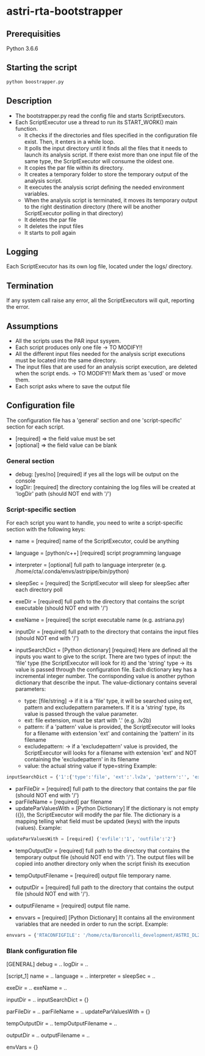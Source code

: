 # astri-rta-bootstrapper

## Prerequisities
Python 3.6.6

## Starting the script
```bash
python boostrapper.py
```
## Description
* The bootstrapper.py read the config file and starts ScriptExecutors.
* Each ScriptExecutor use a thread to run its START_WORK() main function.
  * It checks if the directories and files specified in the configuration file exist. Then, it enters in a while loop.
  * It polls the input directory until it finds all the files that it needs to launch its analysis script. If there exist more than one input file of the same type, the ScriptExecutor will consume the oldest one.
  * It copies the par file within its directory.
  * It creates a temporary folder to store the temporary output of the analysis script.
  * It executes the analysis script defining the needed environment variables.
  * When the analysis script is terminated, it moves its temporary output to the right destination directory (there will be another ScriptExecutor polling in that directory)
  * It deletes the par file
  * It deletes the input files
  * It starts to poll again

## Logging
Each ScriptExecutor has its own log file, located under the logs/ directory.

## Termination
If any system call raise any error, all the ScriptExecutors will quit, reporting the error.

## Assumptions
* All the scripts uses the PAR input sysyem.
* Each script produces only one file -> TO MODIFY!!
* All the different input files needed for the analysis script executions must be located into the same directory.
* The input files that are used for an analysis script execution, are deleted when the script ends. -> TO MODIFY!! Mark them as 'used' or move them.
* Each script asks where to save the output file

## Configuration file
The configuration file has a 'general' section and one 'script-specific' section for each script.
* [required] => the field value must be set
* [optional] => the field value can be blank

### General section
* debug: [yes/no] [required] if yes all the logs will be output on the console
* logDir: [required] the directory containing the log files will be created at 'logDir' path (should NOT end with '/')

### Script-specific section
For each script you want to handle, you need to write a script-specific section with the following keys:

* name = [required] name of the ScriptExecutor, could be anything
* language = [python/c++] [required] script programming language
* interpreter = [optional] full path to language interpreter (e.g. /home/cta/.conda/envs/astripipe/bin/python)
* sleepSec = [required] the ScriptExecutor will sleep for sleepSec after each directory poll

* exeDir = [required] full path to the directory that contains the script executable (should NOT end with '/')
* exeName = [required] the script executable name (e.g. astriana.py)

* inputDir = [required] full path to the directory that contains the input files (should NOT end with '/')

* inputSearchDict = [Python dictionary] [required] Here are defined all the inputs you want to give to the script. There are two types of input: the 'file' type (the ScriptExecutor will look for it) and the 'string' type -> its value is passed through the configuration file. Each dictionary key has a incremental integer number. The corrisponding value is another python dictionary that describe the input. The value-dictionary contains several parameters:
  * type: [file/string] -> if it is a 'file' type, it will be searched using ext, pattern and excludepattern parameters. If it is a 'string' type, its value is passed through the value parameter.
  * ext: file extension, must be start with '.' (e.g. .lv2b)
  * pattern: if a 'pattern' value is provided, the ScriptExecutor will looks for a filename with extension 'ext' and containing the 'pattern' in its filename
  * excludepattern: -> if a 'excludepattern' value is provided, the ScriptExecutor will looks for a filename with extension 'ext' and NOT containing the 'excludepattern' in its filename
  * value: the actual string value if type=string
Example:
```python
inputSearchDict = {'1':{'type':'file', 'ext':'.lv2a', 'pattern':'', 'exludepattern':'irf', 'value':''}, '2':{'type':'string', 'ext':'', 'pattern':'', 'exludepattern':'', 'value':'/home/cta/Baroncelli_development/astri-rta-bootstrapper/tmp/dl2b.out/astri.lv2b.tmp'}}
```


* parFileDir = [required] full path to the directory that contains the par file (should NOT end with '/')
* parFileName = [required] par filename
* updateParValuesWith = [Python Dictionary] If the dictionary is not empty ({}), the ScriptExecutor will modify the par file. The dictionary is a mapping telling what field must be updated (keys) with the inputs (values).
Example:
```python
updateParValuesWith = [required] {'evfile':'1', 'outfile':'2'}
```
* tempOutputDir = [required] full path to the directory that contains the temporary output file (should NOT end with '/'). The output files will be copied into another directory only when the script finish its execution
* tempOutputFilename = [required] output file temporary name.

* outputDir = [required] full path to the directory that contains the output file (should NOT end with '/').
* outputFilename = [required] output file name.

* envvars = [required] [Python Dictionary] It contains all the environment variables that are needed in order to run the script.
Example:
```python
envvars = {'RTACONFIGFILE': '/home/cta/Baroncelli_development/ASTRI_DL2/RTAlib/Configs/rtalibconfig_evt3', 'PYTHONPATH':'/home/cta/Baroncelli_development/ASTRI_DL2/RTAlib/PyRTAlib:/home/cta/Baroncelli_development/ASTRI_DL2/RTAlib-ASTRI/PyRTAlib', 'PFILES':'/home/cta/Baroncelli_development/astri-rta-bootstrapper'}
```

### Blank configuration file
[GENERAL]
debug =  ..
logDir =  ..

[script_1]
name = ..
language = ..
interpreter =
sleepSec = ..

exeDir = ..
exeName = ..

inputDir = ..
inputSearchDict = {}

parFileDir = ..
parFileName = ..
updateParValuesWith = {}

tempOutputDir = ..
tempOutputFilename = ..

outputDir = ..
outputFilename = ..

envVars = {}
